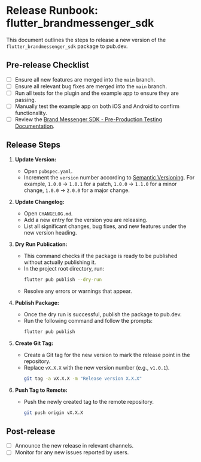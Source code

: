# Release Runbook: flutter_brandmessenger_sdk

This document outlines the steps to release a new version of the `flutter_brandmessenger_sdk` package to pub.dev.

## Pre-release Checklist

- [ ] Ensure all new features are merged into the `main` branch.
- [ ] Ensure all relevant bug fixes are merged into the `main` branch.
- [ ] Run all tests for the plugin and the example app to ensure they are passing.
- [ ] Manually test the example app on both iOS and Android to confirm functionality.
- [ ] Review the [Brand Messenger SDK - Pre-Production Testing Documentation](https://www.notion.so/trilogy-enterprises/Brand-Messenger-SDK-Pre-Production-Testing-Documentation-25585e927d318030b25bf7b9cfce60af).

## Release Steps

1.  **Update Version:**
    - Open `pubspec.yaml`.
    - Increment the `version` number according to [Semantic Versioning](https://semver.org/). For example, `1.0.0` -> `1.0.1` for a patch, `1.0.0` -> `1.1.0` for a minor change, `1.0.0` -> `2.0.0` for a major change.

2.  **Update Changelog:**
    - Open `CHANGELOG.md`.
    - Add a new entry for the version you are releasing.
    - List all significant changes, bug fixes, and new features under the new version heading.

3.  **Dry Run Publication:**
    - This command checks if the package is ready to be published without actually publishing it.
    - In the project root directory, run:
      ```sh
      flutter pub publish --dry-run
      ```
    - Resolve any errors or warnings that appear.

4.  **Publish Package:**
    - Once the dry run is successful, publish the package to pub.dev.
    - Run the following command and follow the prompts:
      ```sh
      flutter pub publish
      ```

5.  **Create Git Tag:**
    - Create a Git tag for the new version to mark the release point in the repository.
    - Replace `vX.X.X` with the new version number (e.g., `v1.0.1`).
      ```sh
      git tag -a vX.X.X -m "Release version X.X.X"
      ```

6.  **Push Tag to Remote:**
    - Push the newly created tag to the remote repository.
      ```sh
      git push origin vX.X.X
      ```

## Post-release

- [ ] Announce the new release in relevant channels.
- [ ] Monitor for any new issues reported by users.
